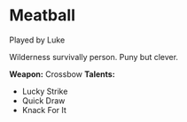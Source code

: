 # Meatball

Played by Luke

Wilderness survivally person. Puny but clever. 

**Weapon:** Crossbow
**Talents:** 

* Lucky Strike
* Quick Draw
* Knack For It
